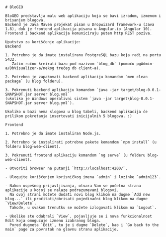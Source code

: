 	# BloGEO

	BloGEO predstavlja malu web aplikaciju koja se bavi izradom, izmenom i brisanjem blogova.
	Backend je Java Maven projekat pisan u Dropwizard framework-u (Java 1.8), dok je frontend aplikacija pisana u Angular.io (Angular 10).
	Frontend i backend aplikacija komuniciraju putem http REST poziva.

	Uputstvo za korišćenje aplikacije:
	Backend 

	1. Potrebno je da imate instaliranu PostgreSQL bazu koja radi na portu 5432. 
	   Zatim ručno kreirati bazu pod nazivom `blog_db` (pomoću pgAdmin-a/DbVisualizer-a/nekog trećeg db client-a).
	
	2. Potrebno je zapakovati backend aplikaciju komandom `mvn clean package` (u blog folderu).
	
	3. Pokrenuti backend aplikaciju komandom `java -jar target/blog-0.0.1-SNAPSHOT.jar server blog.yml`
	(ukoliko je Windows operativni sistem `java -jar target\blog-0.0.1-SNAPSHOT.jar server blog.yml`).
	
	Ukoliko u bazi nema slogova u blog tabeli, backend aplikacija će prilikom pokretanja insertovati inicijalnih 5 blogova. :)

	Frontend
	
	1. Potrebno je da imate instaliran Node.js.
	
	2. Potrebno je instalirati potrebne pakete komandom `npm install` (u folderu blog-web-client).
	
	3. Pokrenuti frontend aplikaciju komandom `ng serve` (u folderu blog-web-client).
	
	- Otvoriti browser na putanji `http://localhost:4200/`.
	
	- Ulogujte korišćenjem korisničkog imena `admin` i lozinke `admin123`.

	- Nakon uspešnog prijavljivanja, otvara Vam se početna strana aplikacije u kojoj se nalaze podrazumevani blogovi. 
	  Na ovoj strani možete dodati novi blog klikom na dugme `Add new blog...` ili pročitati/obrisati pojedinačni blog klikom na dugme `View/Delete`.
	  Takođe, u svakom trenutku se možete izlogovati klikom na `Logout`.

	- Ukoliko ste odabrali `View`, pojavljuje se i nova funkcionalnost Edit koja omogućuje izmenu izabranog bloga. 
	  Pored dugmeta `Edit`, tu je i dugme `Delete`, kao i `Go back to the main` page za povratak na glavnu stranu aplikacije.
